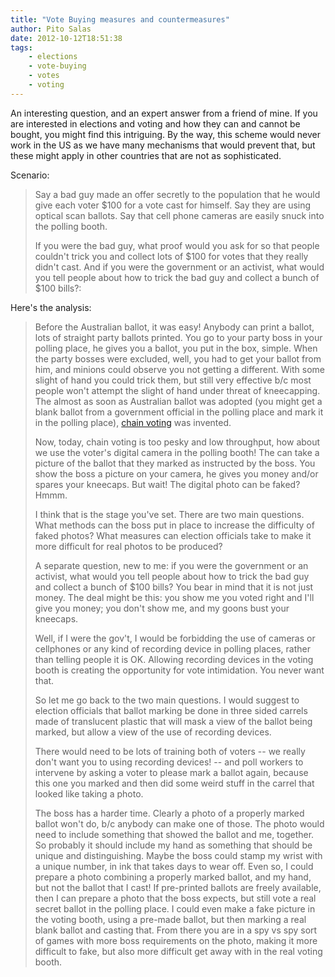 ```yaml
---
title: "Vote Buying measures and countermeasures"
author: Pito Salas
date: 2012-10-12T18:51:38
tags:
    - elections
    - vote-buying
    - votes
    - voting
---
```




An interesting question, and an expert answer from a friend of mine. If you
are interested in elections and voting and how they can and cannot be bought,
you might find this intriguing. By the way, this scheme would never work in
the US as we have many mechanisms that would prevent that, but these might
apply in other countries that are not as sophisticated.

Scenario:

> Say a bad guy made an offer secretly to the population that he would give
> each voter $100 for a vote cast for himself. Say they are using optical scan
> ballots. Say that cell phone cameras are easily snuck into the polling
> booth.
>
> If you were the bad guy, what proof would you ask for so that people
> couldn't trick you and collect lots of $100 for votes that they really
> didn't cast. And if you were the government or an activist, what would you
> tell people about how to trick the bad guy and collect a bunch of $100
> bills?:

Here's the analysis:

> Before the Australian ballot, it was easy! Anybody can print a ballot, lots
> of straight party ballots printed. You go to your party boss in your polling
> place, he gives you a ballot, you put in the box, simple. When the party
> bosses were excluded, well, you had to get your ballot from him, and minions
> could observe you not getting a different. With some slight of hand you
> could trick them, but still very effective b/c most people won't attempt the
> slight of hand under threat of kneecapping. The almost as soon as Australian
> ballot was adopted (you might get a blank ballot from a government official
> in the polling place and mark it in the polling place), [chain
> voting](<http://en.wikipedia.org/wiki/Optical_scan_voting_system>) was
> invented.
>
> Now, today, chain voting is too pesky and low throughput, how about we use
> the voter's digital camera in the polling booth! The can take a picture of
> the ballot that they marked as instructed by the boss. You show the boss a
> picture on your camera, he gives you money and/or spares your kneecaps. But
> wait! The digital photo can be faked? Hmmm.
>
> I think that is the stage you've set. There are two main questions. What
> methods can the boss put in place to increase the difficulty of faked
> photos? What measures can election officials take to make it more difficult
> for real photos to be produced?
>
> A separate question, new to me: if you were the government or an activist,
> what would you tell people about how to trick the bad guy and collect a
> bunch of $100 bills? You bear in mind that it is not just money. The deal
> might be this: you show me you voted right and I'll give you money; you
> don't show me, and my goons bust your kneecaps.
>
> Well, if I were the gov't, I would be forbidding the use of cameras or
> cellphones or any kind of recording device in polling places, rather than
> telling people it is OK. Allowing recording devices in the voting booth is
> creating the opportunity for vote intimidation. You never want that.
>
> So let me go back to the two main questions. I would suggest to election
> officials that ballot marking be done in three sided carrels made of
> translucent plastic that will mask a view of the ballot being marked, but
> allow a view of the use of recording devices.
>
> There would need to be lots of training both of voters -- we really don't
> want you to using recording devices! -- and poll workers to intervene by
> asking a voter to please mark a ballot again, because this one you marked
> and then did some weird stuff in the carrel that looked like taking a photo.
>
> The boss has a harder time. Clearly a photo of a properly marked ballot
> won't do, b/c anybody can make one of those. The photo would need to include
> something that showed the ballot and me, together. So probably it should
> include my hand as something that should be unique and distinguishing. Maybe
> the boss could stamp my wrist with a unique number, in ink that takes days
> to wear off. Even so, I could prepare a photo combining a properly marked
> ballot, and my hand, but not the ballot that I cast! If pre-printed ballots
> are freely available, then I can prepare a photo that the boss expects, but
> still vote a real secret ballot in the polling place. I could even make a
> fake picture in the voting booth, using a pre-made ballot, but then marking
> a real blank ballot and casting that. From there you are in a spy vs spy
> sort of games with more boss requirements on the photo, making it more
> difficult to fake, but also more difficult get away with in the real voting
> booth.


